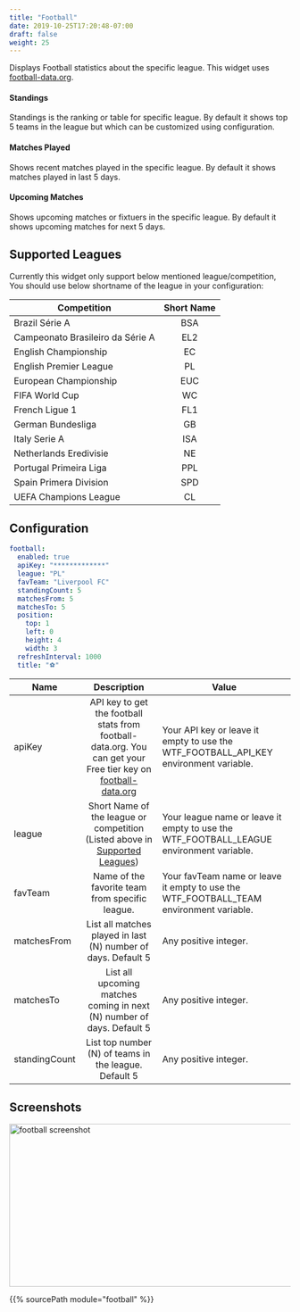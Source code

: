 ```yaml
---
title: "Football"
date: 2019-10-25T17:20:48-07:00
draft: false
weight: 25
---
```


Displays Football statistics about the specific league. This widget uses [football-data.org](https://www.football-data.org/client/register).

#### Standings

Standings is the ranking or table for specific league. By default it shows top 5 teams in the league but which can be customized using configuration.

#### Matches Played

Shows recent matches played in the specific league. By default it shows matches played in last 5 days.

#### Upcoming Matches

Shows upcoming matches or fixtuers in the specific league. By default it shows upcoming matches for next 5 days.

## Supported Leagues

Currently this widget only support below mentioned league/competition, You should use below shortname of the league in your configuration:

| Competition                      | Short Name |
|----------------------------------|:----------:|
| Brazil Série A                   |     BSA    |
| Campeonato Brasileiro da Série A |     EL2    |
| English Championship             |     EC     |
| English Premier League           |     PL     |
| European Championship            |     EUC    |
| FIFA World Cup                   |     WC     |
| French Ligue 1                   |     FL1    |
| German Bundesliga                |     GB     |
| Italy Serie A                    |     ISA    |
| Netherlands Eredivisie           |     NE     |
| Portugal Primeira Liga           |     PPL    |
| Spain Primera Division           |     SPD    |
| UEFA Champions League            |     CL     |

## Configuration

```yaml
football:
  enabled: true
  apiKey: "*************"
  league: "PL"
  favTeam: "Liverpool FC"
  standingCount: 5
  matchesFrom: 5
  matchesTo: 5
  position:
    top: 1
    left: 0
    height: 4
    width: 3
  refreshInterval: 1000
  title: "⚽"
```

| Name          |                                                                                Description                                                                               | Value                                                                                   |
|---------------|:------------------------------------------------------------------------------------------------------------------------------------------------------------------------:|-----------------------------------------------------------------------------------------|
| apiKey        | API key to get the football stats from  football-data.org. You can get your Free tier  key on [football-data.org](https://www.football-data.org/client/register) | Your API key or leave it empty to use the WTF_FOOTBALL_API_KEY environment variable.    |
| league        |                                                                     Short Name of the league or competition (Listed above in [Supported Leagues](#supported-leagues))                                                                    | Your league name or leave it empty to use the WTF_FOOTBALL_LEAGUE environment variable. |
| favTeam       | Name of the favorite team from specific league.                                                                                                                          | Your favTeam name or leave it empty to use the WTF_FOOTBALL_TEAM environment variable.  |
| matchesFrom   | List all matches played in last (N) number of days. Default 5                                                                                                            | Any positive integer.                                                                   |
| matchesTo     |                                                  List all upcoming matches coming in next (N) number of days. Default 5                                                  | Any positive integer.                                                                   |
| standingCount | List top number (N) of teams in the league. Default 5                                                                                                                    | Any positive integer.                                                                   |

## Screenshots

<img class="screenshot" src="/imgs/modules/football.png" width="720" height="292" alt="football screenshot" />

{{% sourcePath module="football" %}}